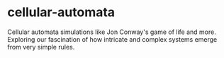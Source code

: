 # cellular-automata
Cellular automata simulations like Jon Conway's game of life and more. Exploring our fascination of how intricate and complex systems emerge from very simple rules.
